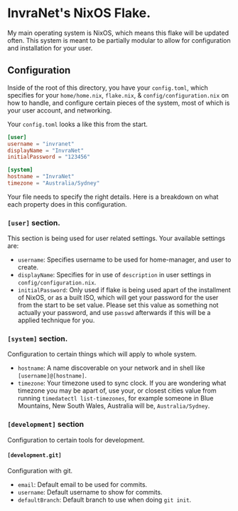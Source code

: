 # InvraNet's NixOS Flake.
My main operating system is NixOS, which means this flake will be updated often.
This system is meant to be partially modular to allow for configuration and installation for your user.

## Configuration
Inside of the root of this directory, you have your ``config.toml``, which specifies for your ``home/home.nix``, ``flake.nix``, & ``config/configuration.nix`` on how to handle, and configure certain pieces of the system, most of which is your user account, and networking.

Your ``config.toml`` looks a like this from the start.
```toml
[user]
username = "invranet"
displayName = "InvraNet"
initialPassword = "123456"

[system]
hostname = "InvraNet"
timezone = "Australia/Sydney"
```
Your file needs to specify the right details. Here is a breakdown on what each property does in this configuration.

### ``[user]`` section.
This section is being used for user related settings.
Your available settings are:
  * ``username``: Specifies username to be used for home-manager, and user to create.
  * ``displayName``: Specifies for in use of ``description`` in user settings in ``config/configuration.nix``.
  * ``initialPassword``: Only used if flake is being used apart of the installment of NixOS, or as a built ISO, which will get your password for the user from the start to be set value. Please set this value as something not actually your password, and use ``passwd`` afterwards if this will be a applied technique for you.

### ``[system]`` section.
Configuration to certain things which will apply to whole system.
  * ``hostname``: A name discoverable on your network and in shell like ``[username]@[hostname]``.
  * ``timezone``: Your timezone used to sync clock. If you are wondering what timezone you may be apart of, use your, or closest cities value from running ``timedatectl list-timezones``, for example someone in Blue Mountains, New South Wales, Australia will be, ``Australia/Sydney``.

### ``[development]`` section
Configuration to certain tools for development.

#### ``[development.git]``
Configuration with git.
  * ``email``: Default email to be used for commits.
  * ``username``: Default username to show for commits.
  * ``defaultBranch``: Default branch to use when doing ``git init``.
